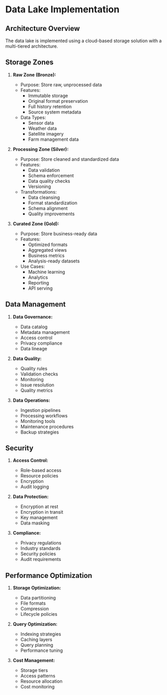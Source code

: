 # Data Lake Implementation

## Architecture Overview

The data lake is implemented using a cloud-based storage solution with a multi-tiered architecture.

## Storage Zones

1.  **Raw Zone (Bronze):**
    *   Purpose: Store raw, unprocessed data
    *   Features:
        - Immutable storage
        - Original format preservation
        - Full history retention
        - Source system metadata
    *   Data Types:
        - Sensor data
        - Weather data
        - Satellite imagery
        - Farm management data

2.  **Processing Zone (Silver):**
    *   Purpose: Store cleaned and standardized data
    *   Features:
        - Data validation
        - Schema enforcement
        - Data quality checks
        - Versioning
    *   Transformations:
        - Data cleansing
        - Format standardization
        - Schema alignment
        - Quality improvements

3.  **Curated Zone (Gold):**
    *   Purpose: Store business-ready data
    *   Features:
        - Optimized formats
        - Aggregated views
        - Business metrics
        - Analysis-ready datasets
    *   Use Cases:
        - Machine learning
        - Analytics
        - Reporting
        - API serving

## Data Management

1.  **Data Governance:**
    *   Data catalog
    *   Metadata management
    *   Access control
    *   Privacy compliance
    *   Data lineage

2.  **Data Quality:**
    *   Quality rules
    *   Validation checks
    *   Monitoring
    *   Issue resolution
    *   Quality metrics

3.  **Data Operations:**
    *   Ingestion pipelines
    *   Processing workflows
    *   Monitoring tools
    *   Maintenance procedures
    *   Backup strategies

## Security

1.  **Access Control:**
    *   Role-based access
    *   Resource policies
    *   Encryption
    *   Audit logging

2.  **Data Protection:**
    *   Encryption at rest
    *   Encryption in transit
    *   Key management
    *   Data masking

3.  **Compliance:**
    *   Privacy regulations
    *   Industry standards
    *   Security policies
    *   Audit requirements

## Performance Optimization

1.  **Storage Optimization:**
    *   Data partitioning
    *   File formats
    *   Compression
    *   Lifecycle policies

2.  **Query Optimization:**
    *   Indexing strategies
    *   Caching layers
    *   Query planning
    *   Performance tuning

3.  **Cost Management:**
    *   Storage tiers
    *   Access patterns
    *   Resource allocation
    *   Cost monitoring
